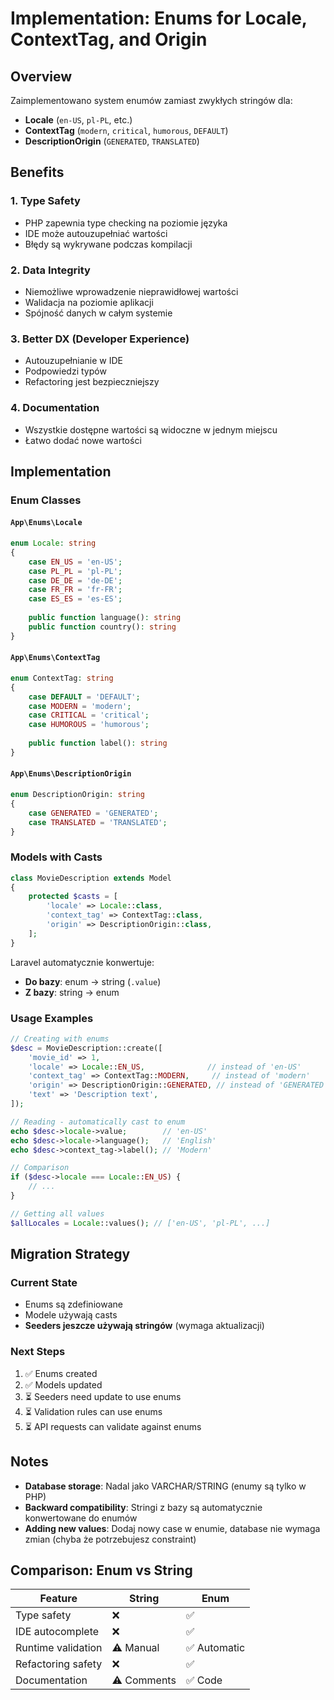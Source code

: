 # Implementation: Enums for Locale, ContextTag, and Origin

## Overview

Zaimplementowano system enumów zamiast zwykłych stringów dla:
- **Locale** (`en-US`, `pl-PL`, etc.)
- **ContextTag** (`modern`, `critical`, `humorous`, `DEFAULT`)
- **DescriptionOrigin** (`GENERATED`, `TRANSLATED`)

## Benefits

### 1. Type Safety
- PHP zapewnia type checking na poziomie języka
- IDE może autouzupełniać wartości
- Błędy są wykrywane podczas kompilacji

### 2. Data Integrity
- Niemożliwe wprowadzenie nieprawidłowej wartości
- Walidacja na poziomie aplikacji
- Spójność danych w całym systemie

### 3. Better DX (Developer Experience)
- Autouzupełnianie w IDE
- Podpowiedzi typów
- Refactoring jest bezpieczniejszy

### 4. Documentation
- Wszystkie dostępne wartości są widoczne w jednym miejscu
- Łatwo dodać nowe wartości

## Implementation

### Enum Classes

#### `App\Enums\Locale`
```php
enum Locale: string
{
    case EN_US = 'en-US';
    case PL_PL = 'pl-PL';
    case DE_DE = 'de-DE';
    case FR_FR = 'fr-FR';
    case ES_ES = 'es-ES';
    
    public function language(): string
    public function country(): string
}
```

#### `App\Enums\ContextTag`
```php
enum ContextTag: string
{
    case DEFAULT = 'DEFAULT';
    case MODERN = 'modern';
    case CRITICAL = 'critical';
    case HUMOROUS = 'humorous';
    
    public function label(): string
}
```

#### `App\Enums\DescriptionOrigin`
```php
enum DescriptionOrigin: string
{
    case GENERATED = 'GENERATED';
    case TRANSLATED = 'TRANSLATED';
}
```

### Models with Casts

```php
class MovieDescription extends Model
{
    protected $casts = [
        'locale' => Locale::class,
        'context_tag' => ContextTag::class,
        'origin' => DescriptionOrigin::class,
    ];
}
```

Laravel automatycznie konwertuje:
- **Do bazy**: enum → string (`.value`)
- **Z bazy**: string → enum

### Usage Examples

```php
// Creating with enums
$desc = MovieDescription::create([
    'movie_id' => 1,
    'locale' => Locale::EN_US,              // instead of 'en-US'
    'context_tag' => ContextTag::MODERN,     // instead of 'modern'
    'origin' => DescriptionOrigin::GENERATED, // instead of 'GENERATED'
    'text' => 'Description text',
]);

// Reading - automatically cast to enum
echo $desc->locale->value;        // 'en-US'
echo $desc->locale->language();   // 'English'
echo $desc->context_tag->label(); // 'Modern'

// Comparison
if ($desc->locale === Locale::EN_US) {
    // ...
}

// Getting all values
$allLocales = Locale::values(); // ['en-US', 'pl-PL', ...]
```

## Migration Strategy

### Current State
- Enums są zdefiniowane
- Modele używają casts
- **Seeders jeszcze używają stringów** (wymaga aktualizacji)

### Next Steps
1. ✅ Enums created
2. ✅ Models updated
3. ⏳ Seeders need update to use enums
4. ⏳ Validation rules can use enums
5. ⏳ API requests can validate against enums

## Notes

- **Database storage**: Nadal jako VARCHAR/STRING (enumy są tylko w PHP)
- **Backward compatibility**: Stringi z bazy są automatycznie konwertowane do enumów
- **Adding new values**: Dodaj nowy case w enumie, database nie wymaga zmian (chyba że potrzebujesz constraint)

## Comparison: Enum vs String

| Feature | String | Enum |
|---------|--------|------|
| Type safety | ❌ | ✅ |
| IDE autocomplete | ❌ | ✅ |
| Runtime validation | ⚠️ Manual | ✅ Automatic |
| Refactoring safety | ❌ | ✅ |
| Documentation | ⚠️ Comments | ✅ Code |

